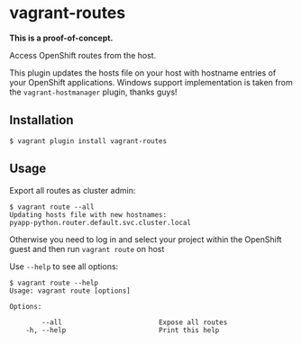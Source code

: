 # vagrant-routes

**This is a proof-of-concept.**

Access OpenShift routes from the host.

This plugin updates the hosts file on your host with hostname entries of your
OpenShift applications. Windows support implementation is taken from the
`vagrant-hostmanager` plugin, thanks guys!

## Installation

```
$ vagrant plugin install vagrant-routes
```

## Usage

Export all routes as cluster admin:

```
$ vagrant route --all
Updating hosts file with new hostnames:
pyapp-python.router.default.svc.cluster.local
```

Otherwise you need to log in and select your project within the OpenShift guest and then run `vagrant route` on host


Use `--help` to see all options:

```
$ vagrant route --help
Usage: vagrant route [options]

Options:

        --all                        Expose all routes
    -h, --help                       Print this help
```
